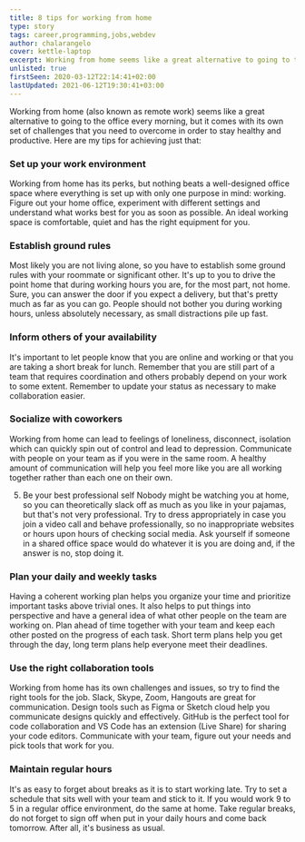 ```yaml
---
title: 8 tips for working from home
type: story
tags: career,programming,jobs,webdev
author: chalarangelo
cover: kettle-laptop
excerpt: Working from home seems like a great alternative to going to the office, but there are challenges that come with it that you need to overcome...
unlisted: true
firstSeen: 2020-03-12T22:14:41+02:00
lastUpdated: 2021-06-12T19:30:41+03:00
---
```


Working from home (also known as remote work) seems like a great alternative to going to the office every morning, but it comes with its own set of challenges that you need to overcome in order to stay healthy and productive. Here are my tips for achieving just that:

### Set up your work environment

Working from home has its perks, but nothing beats a well-designed office space where everything is set up with only one purpose in mind: working. Figure out your home office, experiment with different settings and understand what works best for you as soon as possible. An ideal working space is comfortable, quiet and has the right equipment for you.

### Establish ground rules

Most likely you are not living alone, so you have to establish some ground rules with your roommate or significant other. It's up to you to drive the point home that during working hours you are, for the most part, not home. Sure, you can answer the door if you expect a delivery, but that's pretty much as far as you can go. People should not bother you during working hours, unless absolutely necessary, as small distractions pile up fast.

### Inform others of your availability

It's important to let people know that you are online and working or that you are taking a short break for lunch. Remember that you are still part of a team that requires coordination and others probably depend on your work to some extent. Remember to update your status as necessary to make collaboration easier.

### Socialize with coworkers

Working from home can lead to feelings of loneliness, disconnect, isolation which can quickly spin out of control and lead to depression. Communicate with people on your team as if you were in the same room. A healthy amount of communication will help you feel more like you are all working together rather than each one on their own.

5. Be your best professional self
Nobody might be watching you at home, so you can theoretically slack off as much as you like in your pajamas, but that's not very professional. Try to dress appropriately in case you join a video call and behave professionally, so no inappropriate websites or hours upon hours of checking social media. Ask yourself if someone in a shared office space would do whatever it is you are doing and, if the answer is no, stop doing it.

### Plan your daily and weekly tasks

Having a coherent working plan helps you organize your time and prioritize important tasks above trivial ones. It also helps to put things into perspective and have a general idea of what other people on the team are working on. Plan ahead of time together with your team and keep each other posted on the progress of each task. Short term plans help you get through the day, long term plans help everyone meet their deadlines.

### Use the right collaboration tools

Working from home has its own challenges and issues, so try to find the right tools for the job. Slack, Skype, Zoom, Hangouts are great for communication. Design tools such as Figma or Sketch cloud help you communicate designs quickly and effectively. GitHub is the perfect tool for code collaboration and VS Code has an extension (Live Share) for sharing your code editors. Communicate with your team, figure out your needs and pick tools that work for you.

### Maintain regular hours

It's as easy to forget about breaks as it is to start working late. Try to set a schedule that sits well with your team and stick to it. If you would work 9 to 5 in a regular office environment, do the same at home. Take regular breaks, do not forget to sign off when put in your daily hours and come back tomorrow. After all, it's business as usual.
